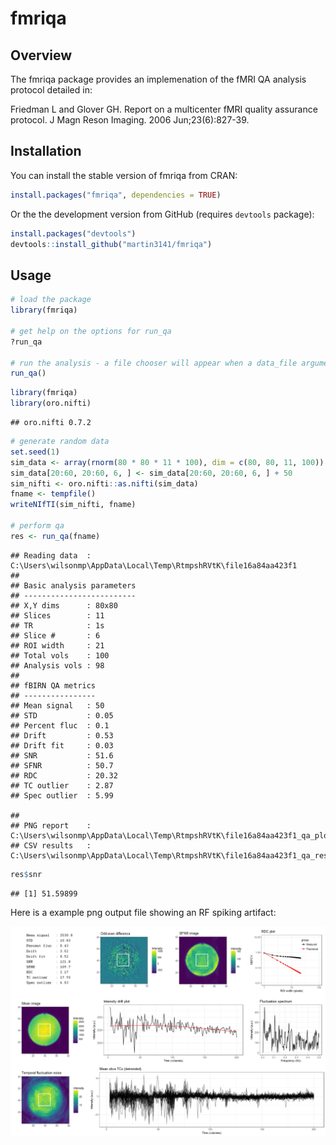 
<!-- README.md is generated from README.Rmd. Please edit that file -->
fmriqa
======

Overview
--------

The fmriqa package provides an implemenation of the fMRI QA analysis protocol detailed in:

Friedman L and Glover GH. Report on a multicenter fMRI quality assurance protocol. J Magn Reson Imaging. 2006 Jun;23(6):827-39.

Installation
------------

You can install the stable version of fmriqa from CRAN:

``` r
install.packages("fmriqa", dependencies = TRUE)
```

Or the the development version from GitHub (requires `devtools` package):

``` r
install.packages("devtools")
devtools::install_github("martin3141/fmriqa")
```

Usage
-----

``` r
# load the package
library(fmriqa)

# get help on the options for run_qa
?run_qa

# run the analysis - a file chooser will appear when a data_file argument is not given
run_qa()
```

``` r
library(fmriqa)
library(oro.nifti)
```

    ## oro.nifti 0.7.2

``` r
# generate random data
set.seed(1)
sim_data <- array(rnorm(80 * 80 * 11 * 100), dim = c(80, 80, 11, 100))
sim_data[20:60, 20:60, 6, ] <- sim_data[20:60, 20:60, 6, ] + 50
sim_nifti <- oro.nifti::as.nifti(sim_data)
fname <- tempfile()
writeNIfTI(sim_nifti, fname)

# perform qa
res <- run_qa(fname)
```

    ## Reading data  : C:\Users\wilsonmp\AppData\Local\Temp\RtmpshRVtK\file16a84aa423f1
    ## 
    ## Basic analysis parameters
    ## -------------------------
    ## X,Y dims      : 80x80
    ## Slices        : 11
    ## TR            : 1s
    ## Slice #       : 6
    ## ROI width     : 21
    ## Total vols    : 100
    ## Analysis vols : 98
    ## 
    ## fBIRN QA metrics
    ## ----------------
    ## Mean signal   : 50
    ## STD           : 0.05
    ## Percent fluc  : 0.1
    ## Drift         : 0.53
    ## Drift fit     : 0.03
    ## SNR           : 51.6
    ## SFNR          : 50.7
    ## RDC           : 20.32
    ## TC outlier    : 2.87
    ## Spec outlier  : 5.99

    ## 
    ## PNG report    : C:\Users\wilsonmp\AppData\Local\Temp\RtmpshRVtK\file16a84aa423f1_qa_plot.png
    ## CSV results   : C:\Users\wilsonmp\AppData\Local\Temp\RtmpshRVtK\file16a84aa423f1_qa_results.csv

``` r
res$snr
```

    ## [1] 51.59899

Here is a example png output file showing an RF spiking artifact:

![](SPIKE_EG_qa_plot.png)

